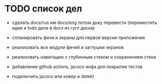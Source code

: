 # TODO список дел

- сделать docs/rus им docs/eng потом доку перевести (переместить идеи и todo дела в docs из гугл
  диска)
- спланировать фичи и экраны для первой версии приложения
- реализовать все модули фичей и заглушки экранов
- реализовать навигацию с глубинным стеком и сохранением стека

- добавление github actions, jacoco инфа для покрытия тестов
- подключить jacoco или ковер и detekt
